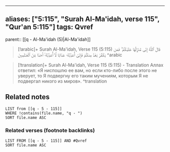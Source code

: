 
---
aliases: ["5:115", "Surah Al-Ma'idah, verse 115", "Qur'an 5:115"]
tags: Qvref
---

parent:: [[q - Al-Ma'idah (5)|Al-Ma'idah]]

> [!arabic]+ Surah Al-Ma'idah, Verse 115 (5:115)
> <span class="quran-arabic">قَالَ ٱللَّهُ إِنِّى مُنَزِّلُهَا عَلَيْكُمْ ۖ فَمَن يَكْفُرْ بَعْدُ مِنكُمْ فَإِنِّىٓ أُعَذِّبُهُۥ عَذَابًا لَّآ أُعَذِّبُهُۥٓ أَحَدًا مِّنَ ٱلْعَـٰلَمِينَ</span>
^arabic

> [!translation]+ Surah Al-Ma'idah, Verse 115 (5:115) - Translation
> Аллах ответил: «Я ниспошлю ее вам, но если кто-либо после этого не уверует, то Я подвергну его таким мучениям, которым Я не подвергал никого из миров».
^translation



## Related notes
```dataview
LIST from [[q - 5 - 115]]
WHERE !contains(file.name, "q - ")
SORT file.name ASC
```

### Related verses (footnote backlinks)
```dataview
LIST FROM [[q - 5 - 115]] AND #Qvref
SORT file.name ASC
```

